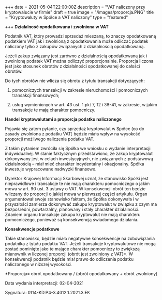 +++
date = 2021-05-04T22:00:00Z
description = "VAT naliczony przy kryptowalucie w firmie"
draft = true
image = "/images/proporcja.PNG"
title = "Kryptowaluty w Spółce a VAT naliczony"
type = "featured"

+++
**Działalność opodatkowana i zwolniona w VAT**

Podatnik VAT, który prowadzi sprzedaż mieszaną, to znaczy opodatkowaną podatkiem VAT jak i zwolnioną z opodatkowania może odliczać podatek naliczony tylko z zakupów związanych z działalnością opodatkowaną.

Jeżeli zakup związany jest zarówno z działalnością opodatkowaną jak i zwolnioną podatek VAT można odliczyć proporcjonalnie. Proporcja liczona jest jako stosunek obrotów z działalności opodatkowanej do całości obrotów.

Do tych obrotów nie wlicza się obrotu z tytułu transakcji dotyczących:

1) pomocniczych transakcji w zakresie nieruchomości i pomocniczych transakcji finansowych;

2) usług wymienionych w art. 43 ust. 1 pkt 7, 12 i 38-41, w zakresie, w jakim transakcje te mają charakter pomocniczy.

**Handel kryptowalutami a proporcja podatku naliczonego**

Pojawia się zatem pytanie, czy sprzedaż kryptowalut w Spółce (co do zasady zwolniona z podatku VAT) będzie miała wpływ na wysokość proporcji możliwego naliczenia podatku VAT.

Z takim pytaniem zwróciła się Spółka we wniosku o wydanie interpretacji indywidualnej. W stanie faktycznym przedstawiono, że zakup kryptowalut dokonywany jest w celach inwestycyjnych, nie związanych z podstawową działalnością – miał mieć charakter incydentalny i okazjonalny. Spółka inwestuje wypracowane nadwyżki finansowe.

Dyrektor Krajowej Informacji Skarbowej uznał, że stanowisko Spółki jest nieprawidłowe i transakcje te nie mają charakteru pomocniczego o jakim mowa w art. 90 ust. 3 ustawy o VAT. W konsekwencji obrót ten będzie wliczany do proporcji o jakiej mowa w pierwszej części artykułu. Organ argumentował swoje stanowisko faktem, że Spółka dokonywała i w przyszłości zamierza dokonywać zakupu kryptowalut w związku z czym ma bezpośredni, powtarzalny, planowany i stały charakter działalności. Zdaniem organu transakcje zakupu kryptowalut nie mają charakteru pomocniczego, ponieważ są konsekwencją świadomego działania.

**Konsekwencje podatkowe**

Takie stanowisko, będzie miało negatywne konsekwencje na zobowiązania podatnika z tytułu podatku VAT. Jeżeli transakcje kryptowalutowe nie mogą zostać pominięte jako te mające charakter pomocniczy to zwiększą mianownik w liczonej proporcji (obrót jest zwolniony z VAT)*. W konsekwencji podatnik będzie miał prawo do odliczenia podatku naliczonego w niższej wysokości.

\*Proporcja= obrót opodatkowany / (obrót opodatkowany + obrót zwolniony)

Data wydania interpretacji: 02-04-2021

Sygnatura: 0114-KDIP4-3.4012.1.2021.3.EK